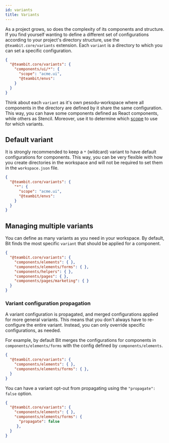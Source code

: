 ```yaml
---
id: variants
title: Variants
---
```


As a project grows, so does the complexity of its components and structure. If you find yourself wanting to define a different set of configurations according to your project's directory structure, use the `@teambit.core/variants` extension. Each `variant` is a directory to which you can set a specific configuration.

```json
{
  "@teambit.core/variants": {
    "components/ui/*": {
      "scope": "acme.ui",
      "@teambit/envs":
    }
  }
}
```

Think about each `variant` as it's own pesodu-workspace where all components in the directory are defined by it share the same configuration. This way, you can have some components defined as React components, while others as Stencil. Moreover, use it to determine which [scope](TODO) to use for which variants.

## Default variant

It is strongly recommended to keep a `*` (wildcard) variant to have default configurations for components. This way, you can be very flexible with how you create directories in the workspace and will not be required to set them in the `workspace.json` file.

```json
{
  "@teambit.core/variants": {
    "*": {
      "scope": "acme.ui",
      "@teambit/envs":
    }
  }
}
```

## Managing multiple variants

You can define as many variants as you need in your workspace. By default, Bit finds the most specific `variant` that should be applied for a component.

```json
{
  "@teambit.core/variants": {
    "components/elements": { },
    "components/elements/forms": { },
    "components/helpers": { },
    "components/pages": { },
    "components/pages/marketing": { }
  }
}
```

### Variant configuration propagation

A variant configuration is propagated, and merged configurations applied for more general variants. This means that you don't always have to re-configure the entire variant. Instead, you can only override specific configurations, as needed.

For example, by default Bit merges the configurations for components in `components/elements/forms` with the config defined by `components/elements`.

```json
{
  "@teambit.core/variants": {
    "components/elements": { },
    "components/elements/forms": { },
  }
}
```

You can have a variant opt-out from propagating using the `"propagate": false` option.

```json
{
  "@teambit.core/variants": {
    "components/elements": { },
    "components/elements/forms": {
      "propagate": false
     },
  }
}
```
